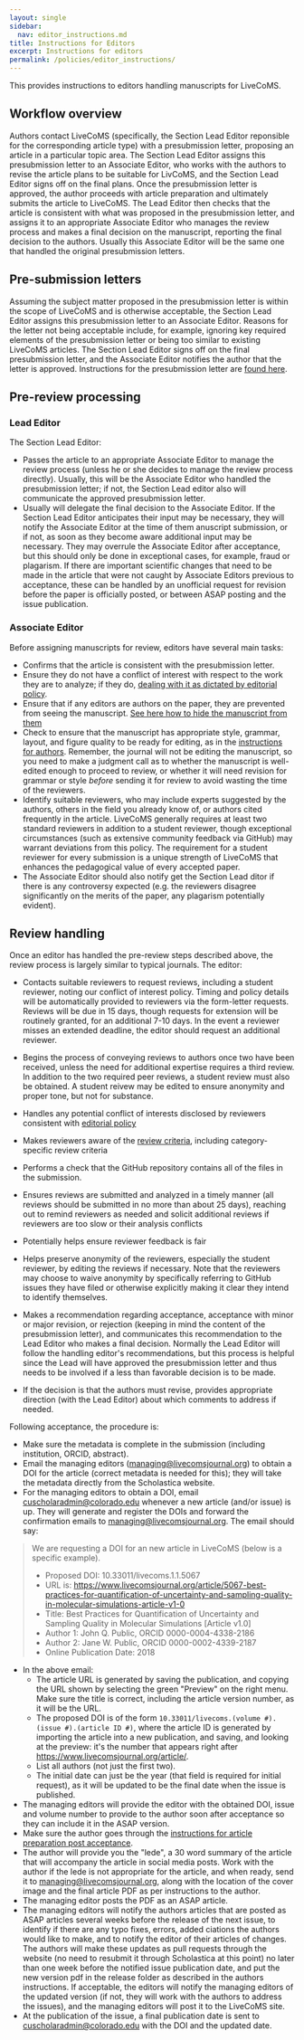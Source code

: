 ```yaml
---
layout: single
sidebar:
  nav: editor_instructions.md
title: Instructions for Editors
excerpt: Instructions for editors
permalink: /policies/editor_instructions/
---
```


This provides instructions to editors handling manuscripts for LiveCoMS.

## Workflow overview

Authors contact LiveCoMS (specifically, the Section Lead Editor reponsible for the corresponding article type) with a presubmission letter, proposing an article in a particular topic area. The Section Lead Editor assigns this presubmission letter to an Associate Editor, who works with the authors to revise the article plans to be suitable for LivCoMS, and the Section Lead Editor signs off on the final plans.
Once the presubmission letter is approved, the author proceeds with article preparation and ultimately submits the article to LiveCoMS.
The Lead Editor then checks that the article is consistent with what was proposed in the presubmission letter, and assigns it to an appropriate Associate Editor who manages the review process and makes a final decision on the manuscript, reporting the final decision to the authors. Usually this Associate Editor will be the same one that handled the original presubmission letters.

## Pre-submission letters

Assuming the subject matter proposed in the presubmission letter is within the scope of LiveCoMS and is otherwise acceptable, the Section Lead Editor assigns this presubmission letter to an Associate Editor. Reasons for the letter not being acceptable include, for example, ignoring key required elements of the presubmission letter or being too similar to existing LiveCoMS articles. The Section Lead Editor signs off on the final presubmission letter, and the Associate Editor notifies the author that the letter is approved.  Instructions for the presubmission letter are [found here](https://github.com/livecomsjournal/livecomsjournal.github.io).

## Pre-review processing

### Lead Editor

The Section Lead Editor:
- Passes the article to an appropriate Associate Editor to manage the review process (unless he or she decides to manage the review process directly). Usually, this will be the Associate Editor who handled the presubmission letter; if not, the Section Lead editor also will communicate the approved presubmission letter.
- Usually will delegate the final decision to the Associate Editor. If the Section Lead Editor anticipates their input may be necessary, they will notify the Associate Editor at the time of them anuscript submission, or if not, as soon as they become aware additional input may be necessary. They may overrule the Associate Editor after acceptance, but this should only be done in exceptional cases, for example, fraud or plagarism. If there are important scientific changes that need to be made in the article that were not caught by Associate Editors previous to acceptance, these can be handled by an unofficial request for revision before the paper is officially posted, or between ASAP posting and the issue publication.

### Associate Editor

Before assigning manuscripts for review, editors have several main tasks:
- Confirms that the article is consistent with the presubmission letter.
- Ensure they do not have a conflict of interest with respect to the work they are to analyze; if they do, [dealing with it as dictated by editorial policy](https://livecomsjournal.github.io/policies/livecoms_bylaws/#iii-conflicts-of-interest).
- Ensure that if any editors are authors on the paper, they are prevented from seeing the manuscript. [See here how to hide the manuscript from them](http://help.scholasticahq.com/customer/en/portal/articles/1728879-can-i-hide-a-manuscript-from-another-editor-?t=565043)
- Check to ensure that the manuscript has appropriate style, grammar, layout, and figure quality to be ready for editing, as in the [instructions for authors](https://livecomsjournal.github.io/authors/policies/). Remember, the journal will not be editing the manuscript, so you need to make a judgment call as to whether the manuscript is well-edited enough to proceed to review, or whether it will need revision for grammar or style *before* sending it for review to avoid wasting the time of the reviewers.
- Identify suitable reviewers, who may include experts suggested by the authors, others in the field you already know of, or authors cited frequently in the article. 
  LiveCoMS generally requires at least two standard reviewers in addition to a student reviewer, though exceptional circumstances (such as extensive community feedback via GitHub) may warrant deviations from this policy. The requirement for a student reviewer for every submission is a unique strength of LiveCoMS that enhances the pedagogical value of every accepted paper.
- The Associate Editor should also notify get the Section Lead ditor if there is any controversy expected (e.g. the reviewers disagree significantly on the merits of the paper, any plagarism potentially evident).


## Review handling

Once an editor has handled the pre-review steps described above, the review process is largely similar to typical journals. The editor:
- Contacts suitable reviewers to request reviews, including a student reviewer, noting our conflict of interest policy. Timing and policy details will be automatically provided to reviewers via the form-letter requests.  Reviews will be due in 15 days, though requests for extension will be routinely granted, for an additional 7-10 days.  In the event a reviewer misses an extended deadline, the editor should request an additional reviewer. 
- Begins the process of conveying reviews to authors once two have been received, unless the need for additional expertise requires a third review. In addition to the two required peer reviews, a student review must also be obtained. A student reivew may be edited to ensure anonymity and proper tone, but not for substance.

- Handles any potential conflict of interests disclosed by reviewers consistent with [editorial policy](https://livecomsjournal.github.io/policies/editorial_board/)
- Makes reviewers aware of the [review criteria](https://livecomsjournal.github.io/authors/policies/reviewer_information), including category-specific review criteria
- Performs a check that the GitHub repository contains all of the files in the submission.
- Ensures reviews are submitted and analyzed in a timely manner (all reviews should be submitted in no more than about 25 days), reaching out to remind reviewers as needed and solicit additional reviews if reviewers are too slow or their analysis conflicts
- Potentially helps ensure reviewer feedback is fair
- Helps preserve anonymity of the reviewers, especially the student reviewer, by editing the reviews if necessary.  Note that the reviewers may choose to waive anonymity by specifically referring to GitHub issues they have filed or otherwise explicitly making it clear they intend to identify themselves.
- Makes a recommendation regarding acceptance, acceptance with minor or major revision, or rejection (keeping in mind the content of the presubmission letter), and communicates this recommendation to the Lead Editor who makes a final decision. Normally the Lead Editor will follow the handling editor's recommendations, but this process is helpful since the Lead will have approved the presubmission letter and thus needs to be involved if a less than favorable decision is to be made.
- If the decision is that the authors must revise, provides appropriate direction (with the Lead Editor) about which comments to address if needed.

Following acceptance, the procedure is:
- Make sure the metadata is complete in the submission (including institution, ORCID, abstract). 
- Email the managing editors (managing@livecomsjournal.org) to obtain a DOI for the article (correct metadata is needed for this); they will take the metadata directly from the Scholastica website.
 - For the managing editors to obtain a DOI, email cuscholaradmin@colorado.edu whenever a new article (and/or issue) is up. They will generate and register the DOIs and forward the confirmation emails to managing@livecomsjournal.org. The email should say:
 > We are requesting a DOI for an new article in LiveCoMS (below is a specific example).
 > - Proposed DOI: 10.33011/livecoms.1.1.5067
 > - URL is: https://www.livecomsjournal.org/article/5067-best-practices-for-quantification-of-uncertainty-and-sampling-quality-in-molecular-simulations-article-v1-0 
 > - Title: Best Practices for Quantification of Uncertainty and Sampling Quality in Molecular Simulations \[Article v1.0\]
 > - Author 1: John Q. Public, ORCID 0000-0004-4338-2186
 > - Author 2: Jane W. Public, ORCID 0000-0002-4339-2187
 > - Online Publication Date: 2018
 - In the above email:
   - The article URL is generated by saving the publication, and copying the URL shown by selecting the green "Preview" on the right menu.  Make sure the title is correct, including the article version number, as it will be the URL.  
   - The proposed DOI is of the form `10.33011/livecoms.(volume #).(issue #).(article ID #)`, where the article ID is generated by importing the article into a new publication, and saving, and looking at the preview: it's the number that appears right after   https://www.livecomsjournal.org/article/.
   - List all authors (not just the first two).
   - The initial date can just be the year (that field is required for initial request), as it will be updated to be the final date when the issue is published. 
- The managing editors will provide the editor with the obtained DOI, issue and volume number to provide to the author soon after acceptance so they can include it in the ASAP version.
- Make sure the author goes through the [instructions for article preparation  post acceptance](https://livecomsjournal.github.io/authors/policies/#upon-acceptance).
- The author will provide you the "lede", a 30 word summary of the article that will accompany the article in social media posts. Work with the author if the lede is not appropriate for the article, and when ready, send it to managing@livecomsjournal.org, along with the location of the cover image and the final article PDF as per instructions to the author. 
- The managing editor posts the PDF as an ASAP article.
- The managing editors will notify the authors articles that are posted as ASAP articles several weeks before the release of the next issue, to identify if there are any typo fixes, errors, added ciations the authors would like to make, and to notify the editor of their articles of changes. The authors will make these updates as pull requests through the website (no need to resubmit it through Scholastica at this point) no later than one week before the notified issue publication date, and put the new version pdf in the release folder as described in the authors instructions. If acceptable, the editors will notify the managing editors of the updated version (if not, they will work with the authors to address the issues), and the managing editors will post it to the LiveCoMS site.  
 - At the publication of the issue, a final publication date is sent to cuscholaradmin@colorado.edu with the DOI and the updated date.

